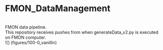 # FMON_DataManagement
<br> FMON data pipeline. 
<br> This repository receives pushes from when generateData_v2.py is executed on FMON computer.
<br>
![] (figures/100-0_vanillin)
